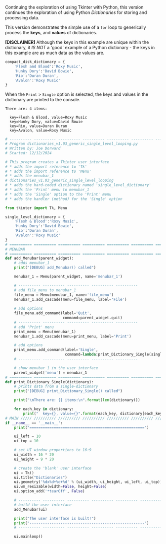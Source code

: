 Continuing the exploration of using Tkinter with Python, this version
continues the exploration of using Python *Dictionaries* for storing and
processing data.

This version demonstrates the simple use of a `for` loop to generically process the
**keys**, and **values** of dictionaries. 

**[DISCLAIMER]** Although the keys in this example are unique within the dictionary, it
*IS NOT* a 'good' example of a Python dictionary - the keys in this example
are as much data as the values are. 
```Python
compact_disk_dictionary = {
    'Flesh and Blood':'Roxy Music',
    'Hunky Dory':'David Bowie',
    'Rio':'Duran Duran',
    'Avalon':'Roxy Music'
}
```

When the `Print` > `Single` option is selected, the keys and values
in the dictionary are printed to the console.
```Console
There are: 4 items:

  key=Flesh & Blood, value=Roxy Music
  key=Hunky Dory, value=David Bowie
  key=Rio, value=Duran Duran
  key=Avalon, value=Roxy Music
```

```Python
# ---------- ---------- ---------- ---------- ---------- ---------- ---------- ----------
# Program dictionaries_v1.03_generic_single_level_looping.py
# Written by: Joe Dorward
# Started: 12/12/2024

# This program creates a Tkinter user interface
# * adds the import reference to 'Tk'
# * adds the import reference to 'Menu'
# * adds the menubar_1
# dictionaries_v1.03_generic_single_level_looping
# * adds the hard-coded dictionary named 'single_level_dictionary'
# * adds the 'Print' menu to menubar_1
# * adds the 'Single' option to the 'Print' menu
# * adds the handler (method) for the 'Single' option

from tkinter import Tk, Menu

single_level_dictionary = {
    'Flesh & Blood':'Roxy Music',
    'Hunky Dory':'David Bowie',
    'Rio':'Duran Duran',
    'Avalon':'Roxy Music'
}
# ========== ========== ========== ========== ========== ========== ========== ==========
# MENUBAR
# ========== ========== ========== ========== ========== ========== ========== ==========
def add_Menubar(parent_widget):
    # adds menubar_1
    print("[DEBUG] add_Menubar() called")

    menubar_1 = Menu(parent_widget, name='menubar_1')

    # ---------- ---------- ---------- ---------- ---------- 
    # add file_menu to menubar_1
    file_menu = Menu(menubar_1, name='file_menu')
    menubar_1.add_cascade(menu=file_menu, label='File')
    
    # add options
    file_menu.add_command(label='Quit',
                          command=parent_widget.quit)
    # ---------- ---------- ---------- ---------- ----------
    # add 'Print' menu
    print_menu = Menu(menubar_1)
    menubar_1.add_cascade(menu=print_menu, label='Print')

    # add options
    print_menu.add_command(label='Single',
                           command=lambda:print_Dictionary_Single(single_level_dictionary))
    # ---------- ---------- ---------- ---------- ----------

    # show menubar_1 in the user interface
    parent_widget['menu'] = menubar_1
# ========== ========== ========== ========== ========== ========== ========== ==========
def print_Dictionary_Single(dictionary):
    # prints data from a single-dictionary
    print("[DEBUG] print_Dictionary_Single() called")

    print("\nThere are: {} items:\n".format(len(dictionary)))

    for each_key in dictionary:
        print("  key={}, value={}".format(each_key, dictionary[each_key]))
# MAIN ///// ////////// ////////// ////////// ////////// ////////// ////////// //////////
if __name__ == '__main__':        
    print("====================================================")

    ui_left = 10
    ui_top = 10

    # set UI window proportions to 16:9
    ui_width = 16 * 20
    ui_height = 9 * 20

    # create the 'blank' user interface
    ui = Tk()
    ui.title("Dictionaries")
    ui.geometry('%dx%d+%d+%d' % (ui_width, ui_height, ui_left, ui_top))
    ui.wm_resizable(width=False, height=False)
    ui.option_add('*tearOff', False)

    # ---------- ---------- ---------- ---------- ---------- ---------- ---------- ----------
    # build the user interface
    add_Menubar(ui)

    print("The user interface is built!")
    print("----------------------------------------------------")
    # ---------- ---------- ---------- ---------- ---------- ---------- ---------- ----------

    ui.mainloop()
```
